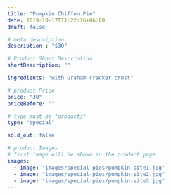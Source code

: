 ```yaml
---
title: "Pumpkin Chiffon Pie"
date: 2019-10-17T11:22:16+06:00
draft: false

# meta description
description : "$30"

# Product Short Description
shortDescription: ""

ingredients: "with Graham cracker crust"

# product Price
price: "30"
priceBefore: ""

# type must be "products"
type: "special"

sold_out: false

# product Images
# first image will be shown in the product page
images:
  - image: "images/special-pies/pumpkin-site1.jpg"
  - image: "images/special-pies/pumpkin-site2.jpg"
  - image: "images/special-pies/pumpkin-site3.jpg"
---
```

